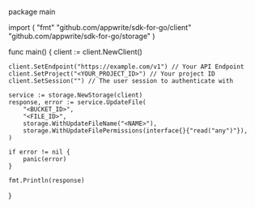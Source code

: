 package main

import (
    "fmt"
    "github.com/appwrite/sdk-for-go/client"
    "github.com/appwrite/sdk-for-go/storage"
)

func main() {
    client := client.NewClient()

    client.SetEndpoint("https://example.com/v1") // Your API Endpoint
    client.SetProject("<YOUR_PROJECT_ID>") // Your project ID
    client.SetSession("") // The user session to authenticate with

    service := storage.NewStorage(client)
    response, error := service.UpdateFile(
        "<BUCKET_ID>",
        "<FILE_ID>",
        storage.WithUpdateFileName("<NAME>"),
        storage.WithUpdateFilePermissions(interface{}{"read("any")"}),
    )

    if error != nil {
        panic(error)
    }

    fmt.Println(response)
}
